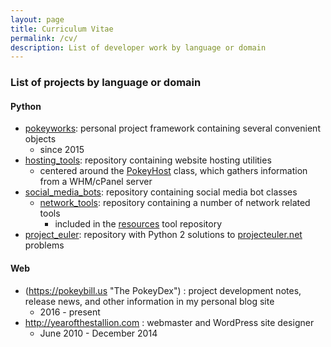 ```yaml
---
layout: page
title: Curriculum Vitae
permalink: /cv/
description: List of developer work by language or domain
---
```

### List of projects by language or domain

#### Python
  - [pokeyworks](https://github.com/wnormandin/pokeyworks "pokeyworks"): personal project framework containing several convenient objects
    - since 2015
  - [hosting_tools](https://github.com/wnormandin/hosting_tools "hosting_tools"): repository containing website hosting utilities
    - centered around the [PokeyHost](https://github.com/wnormandin/hosting_tools/blob/master/pokeyhost.py "pokeyhost.py") class, which gathers information from a WHM/cPanel server
  - [social_media_bots](https://github.com/wnormandin/social_media_bots "social_media_bots"): repository containing social media bot classes
    - [network_tools](https://github.com/wnormandin/network_tools "network_tools"): repository containing a number of network related tools
      - included in the [resources](https://github.com/wnormandin/resources) tool repository
  - [project_euler](https://github.com/wnormandin/project_euler "project_euler"): repository with Python 2 solutions to [projecteuler.net](https://projecteuler.net/) problems

#### Web
  - (https://pokeybill.us "The PokeyDex") : project development notes, release news, and other information in my personal blog site
    - 2016 - present
  - http://yearofthestallion.com : webmaster and WordPress site designer
    - June 2010 - December 2014
